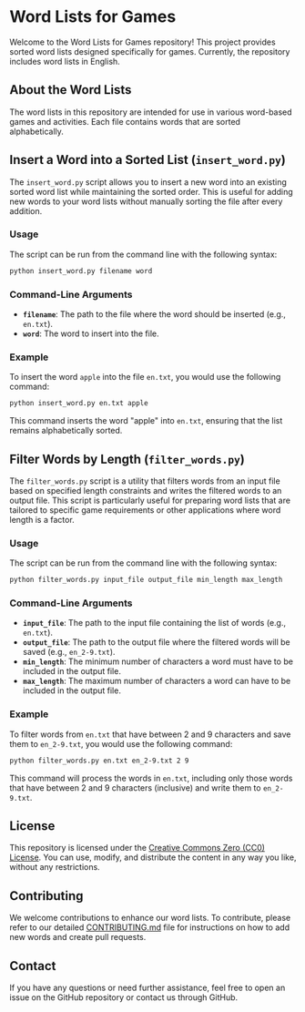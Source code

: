 # Word Lists for Games

Welcome to the Word Lists for Games repository! This project provides sorted word lists designed specifically for games. Currently, the repository includes word lists in English.

## About the Word Lists

The word lists in this repository are intended for use in various word-based games and activities. Each file contains words that are sorted alphabetically.

## Insert a Word into a Sorted List (`insert_word.py`)

The `insert_word.py` script allows you to insert a new word into an existing sorted word list while maintaining the sorted order. This is useful for adding new words to your word lists without manually sorting the file after every addition.

### Usage

The script can be run from the command line with the following syntax:

```sh
python insert_word.py filename word
```

### Command-Line Arguments

- **`filename`**: The path to the file where the word should be inserted (e.g., `en.txt`).
- **`word`**: The word to insert into the file.

### Example

To insert the word `apple` into the file `en.txt`, you would use the following command:

```sh
python insert_word.py en.txt apple
```

This command inserts the word "apple" into `en.txt`, ensuring that the list remains alphabetically sorted.

## Filter Words by Length (`filter_words.py`)

The `filter_words.py` script is a utility that filters words from an input file based on specified length constraints and writes the filtered words to an output file. This script is particularly useful for preparing word lists that are tailored to specific game requirements or other applications where word length is a factor.

### Usage

The script can be run from the command line with the following syntax:

```sh
python filter_words.py input_file output_file min_length max_length
```

### Command-Line Arguments

- **`input_file`**: The path to the input file containing the list of words (e.g., `en.txt`).
- **`output_file`**: The path to the output file where the filtered words will be saved (e.g., `en_2-9.txt`).
- **`min_length`**: The minimum number of characters a word must have to be included in the output file.
- **`max_length`**: The maximum number of characters a word can have to be included in the output file.

### Example

To filter words from `en.txt` that have between 2 and 9 characters and save them to `en_2-9.txt`, you would use the following command:

```sh
python filter_words.py en.txt en_2-9.txt 2 9
```

This command will process the words in `en.txt`, including only those words that have between 2 and 9 characters (inclusive) and write them to `en_2-9.txt`. 

## License

This repository is licensed under the [Creative Commons Zero (CC0) License](https://creativecommons.org/publicdomain/zero/1.0/). You can use, modify, and distribute the content in any way you like, without any restrictions.

## Contributing

We welcome contributions to enhance our word lists. To contribute, please refer to our detailed [CONTRIBUTING.md](CONTRIBUTING.md) file for instructions on how to add new words and create pull requests.

## Contact

If you have any questions or need further assistance, feel free to open an issue on the GitHub repository or contact us through GitHub.
